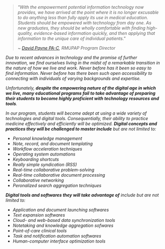 > <em>"With the empowerment potential information technology now provides, we have arrived at the point where it is no longer excusable to do anything less than fully apply its use in medical education. Students should be empowered with technology from day one. As new graduates, they should be wholly comfortable with finding high-quality, evidence-based information quickly, and then applying that information to the unique care of individual patients."
> 
>~ [David Payne PA-C]({{site.dP}}), RMUPAP Program Director

Due to recent advances in technology and the promise of further innovation, we find ourselves living in the midst of a remarkable transition in the nature of how we live and work. Never before has it been so easy to find information. Never before has there been such open accessibility to connecting with individuals of varying backgrounds and expertise.

Unfortunately, **despite the empowering nature of the digital age in which we live, many educational programs fail to take advantage of preparing their students to become highly proficient with technology resources and tools**. 

In our program, students will become adept at using a wide variety of technologies and digital tools. Consequentially, their ability to practice medicine effectively and efficiently will be optimized. **Digital concepts and practices they will be challenged to master include** but are not limited to:

- Personal knowledge management
- Note, record, and document templating
- Workflow acceleration techniques
- Operating system automations 
- Keyboarding shortcuts 
- Really simple syndication (RSS) 
- Real-time collaborative problem-solving
- Real-time collaborative document processing
- Collaborative networking
- Peronalized search aggregation techniques

**Digital tools and softwares they will take advantage of** include but are not limited to:

- Application and document launching softwares
- Text expansion softwares
- Cloud- and web-based data synchronization tools
- Notetaking and knowledge aggregation sofwares
- Point-of-care clinical tools
- Task and notification automation softwares
- Human-computer interface optimization tools
